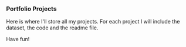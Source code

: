 ### Portfolio Projects
Here is where I'll store all my projects. For each project I will include the dataset, the code and the readme file.

Have fun!
